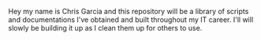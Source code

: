 Hey my name is Chris Garcia and this repository will be a library of scripts and documentations I've obtained and built throughout my IT career. I'll will slowly be building it up as I clean them up for others to use.  
